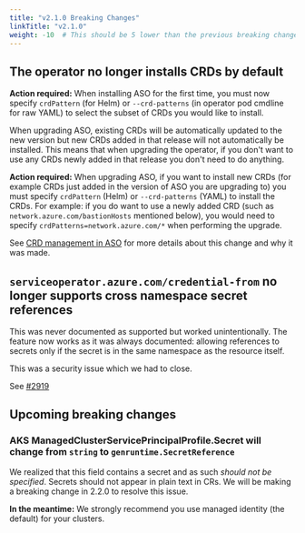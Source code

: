 ```yaml
---
title: "v2.1.0 Breaking Changes"
linkTitle: "v2.1.0"
weight: -10  # This should be 5 lower than the previous breaking change document
---
```


## The operator no longer installs CRDs by default

**Action required:** When installing ASO for the first time, you must now specify `crdPattern` (for Helm) or `--crd-patterns` 
(in operator pod cmdline for raw YAML) to select the subset of CRDs you would like to install.

When upgrading ASO, existing CRDs will be automatically updated to the new version but new CRDs added in that release 
will not automatically be installed. 
This means that when upgrading the operator, if you don't want to use any CRDs newly added in that release you don't 
need to do anything.

**Action required:** When upgrading ASO, if you want to install new CRDs (for example CRDs just added in the version of 
ASO you are upgrading to) you must specify `crdPattern` (Helm) or `--crd-patterns` (YAML) to install the CRDs. 
For example: if you do want to use a newly added CRD (such as `network.azure.com/bastionHosts` mentioned
below), you would need to specify `crdPatterns=network.azure.com/*` when performing the upgrade.

See [CRD management in ASO](https://azure.github.io/azure-service-operator/guide/crd-management/) for more details 
about this change and why it was made.

## `serviceoperator.azure.com/credential-from` no longer supports cross namespace secret references

This was never documented as supported but worked unintentionally. The feature now works as it was always documented: 
allowing references to secrets only if the secret is in the same namespace as the resource itself.

This was a security issue which we had to close.

See [#2919](https://github.com/Azure/azure-service-operator/pull/2919)

## Upcoming breaking changes

### AKS ManagedClusterServicePrincipalProfile.Secret will change from `string` to `genruntime.SecretReference`

We realized that this field contains a secret and as such _should not be specified_. Secrets should not appear in plain
text in CRs. We will be making a breaking change in 2.2.0 to resolve this issue.

**In the meantime:** We strongly recommend you use managed identity (the default) for your clusters.